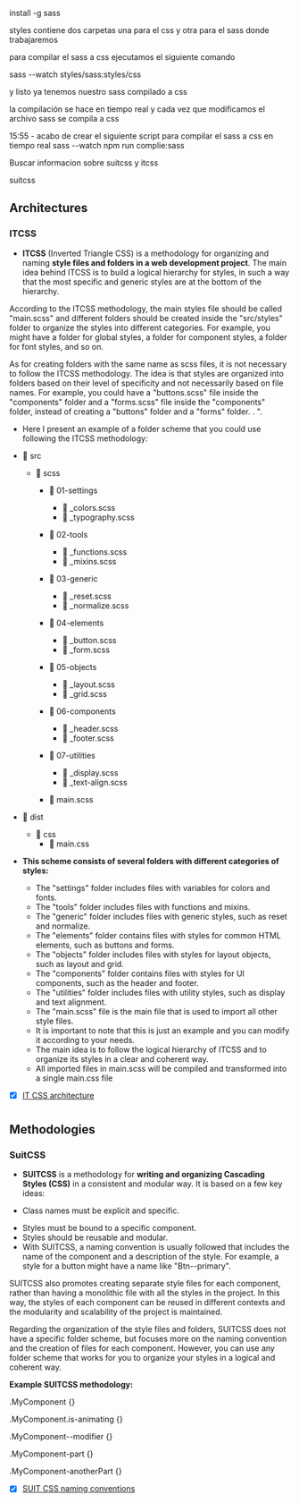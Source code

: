 install -g sass

styles contiene dos carpetas una para el css y otra para el sass donde trabajaremos

para compilar el sass a css ejecutamos el siguiente comando

sass --watch styles/sass:styles/css

y listo ya tenemos nuestro sass compilado a css

la compilación se hace en tiempo real y cada vez que modificamos el archivo sass se compila a css

15:55 - acabo de crear el siguiente script para compilar el sass a css en tiempo real sass --watch npm run complie:sass

Buscar informacion sobre suitcss y itcss

suitcss

## Architectures

### ITCSS

* **ITCSS** (Inverted Triangle CSS) is a methodology for organizing and naming **style files and folders in a web development project**. The main idea behind ITCSS is to build a logical hierarchy for styles, in such a way that the most specific and generic styles are at the bottom of the hierarchy.

According to the ITCSS methodology, the main styles file should be called "main.scss" and different folders should be created inside the "src/styles" folder to organize the styles into different categories. For example, you might have a folder for global styles, a folder for component styles, a folder for font styles, and so on.

As for creating folders with the same name as scss files, it is not necessary to follow the ITCSS methodology. The idea is that styles are organized into folders based on their level of specificity and not necessarily based on file names. For example, you could have a "buttons.scss" file inside the "components" folder and a "forms.scss" file inside the "components" folder, instead of creating a "buttons" folder and a "forms" folder. . ".

* Here I present an example of a folder scheme that you could use following the ITCSS methodology:

- 📁 src
  - 📁 scss
    - 📁 01-settings
      - 📄 _colors.scss
      - 📄 _typography.scss
    - 📁 02-tools
      - 📄 _functions.scss
      - 📄 _mixins.scss
    - 📁 03-generic
      - 📄 _reset.scss
      - 📄 _normalize.scss
    - 📁 04-elements
      - 📄 _button.scss
      - 📄 _form.scss
    - 📁 05-objects
      - 📄 _layout.scss
      - 📄 _grid.scss
    - 📁 06-components
      - 📄 _header.scss
      - 📄 _footer.scss
    - 📁 07-utilities
      - 📄 _display.scss
      - 📄 _text-align.scss

    - 📄 main.scss

- 📁 dist
  - 📁 css
    - 📄 main.css

* **This scheme consists of several folders with different categories of styles:**

  - The "settings" folder includes files with variables for colors and fonts.
  - The "tools" folder includes files with functions and mixins.
  - The "generic" folder includes files with generic styles, such as reset and normalize.
  - The "elements" folder contains files with styles for common HTML elements, such as buttons and forms.
  - The "objects" folder includes files with styles for layout objects, such as layout and grid.
  - The "components" folder contains files with styles for UI components, such as the header and footer.
  - The "utilities" folder includes files with utility styles, such as display and text alignment.
  - The "main.scss" file is the main file that is used to import all other style files.
  - It is important to note that this is just an example and you can modify it according to your needs.
  - The main idea is to follow the logical hierarchy of ITCSS and to organize its styles in a clear and coherent way.
  - All imported files in main.scss will be compiled and transformed into a single main.css file

- [x] <a href="https://developer.helpscout.com/seed/glossary/itcss/#:~:text=ITCSS%20is%20a%20CSS%20architecture%20created%20by%20Harry%20Roberts.&text=It's%20a%20modern%2C%20and%20very,as%20an%20upside%2Ddown%20triangle." title="it css architecture" target="_blank">IT CSS architecture</a>


#

## Methodologies

### SuitCSS

* **SUITCSS** is a methodology for **writing and organizing Cascading Styles (CSS)** in a consistent and modular way. It is based on a few key ideas:

- Class names must be explicit and specific.
* Styles must be bound to a specific component.
* Styles should be reusable and modular.
* With SUITCSS, a naming convention is usually followed that includes the name of the component and a description of the style. For example, a style for a button might have a name like "Btn--primary".

SUITCSS also promotes creating separate style files for each component, rather than having a monolithic file with all the styles in the project. In this way, the styles of each component can be reused in different contexts and the modularity and scalability of the project is maintained.

Regarding the organization of the style files and folders, SUITCSS does not have a specific folder scheme, but focuses more on the naming convention and the creation of files for each component. However, you can use any folder scheme that works for you to organize your styles in a logical and coherent way.

**Example SUITCSS methodology:**


.MyComponent {}

.MyComponent.is-animating {}

.MyComponent--modifier {}

.MyComponent-part {}

.MyComponent-anotherPart {}


- [x] <a href="https://github.com/suitcss/suit/blob/master/doc/naming-conventions.md" title="suit css documentation" target="_blank">SUIT CSS naming conventions</a>